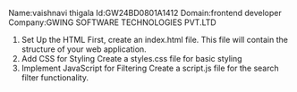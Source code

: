 Name:vaishnavi thigala
Id:GW24BD0801A1412
Domain:frontend developer
Company:GWING SOFTWARE TECHNOLOGIES PVT.LTD
1. Set Up the HTML
First, create an index.html file. This file will contain the structure of your web application.
2. Add CSS for Styling
Create a styles.css file for basic styling
3. Implement JavaScript for Filtering
Create a script.js file for the search filter functionality.


